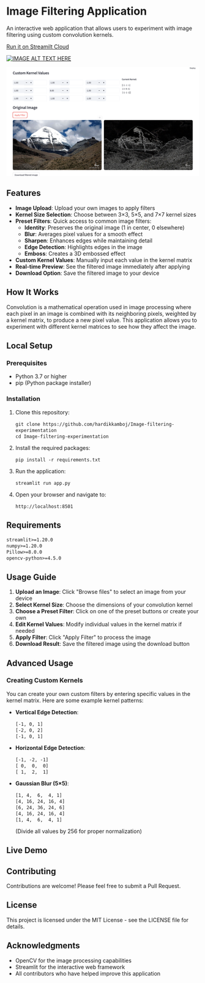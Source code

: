 # Image Filtering Application

An interactive web application that allows users to experiment with image filtering using custom convolution kernels.

[Run it on Streamilt Cloud](https://image-filtering-experimentation.streamlit.app/)

[![IMAGE ALT TEXT HERE](https://img.youtube.com/vi/7SD8OBkILck/0.jpg)](https://www.youtube.com/watch?v=7SD8OBkILck)


![App Screenshot](images/img.png)

## Features

- **Image Upload**: Upload your own images to apply filters
- **Kernel Size Selection**: Choose between 3×3, 5×5, and 7×7 kernel sizes
- **Preset Filters**: Quick access to common image filters:
  - **Identity**: Preserves the original image (1 in center, 0 elsewhere)
  - **Blur**: Averages pixel values for a smooth effect
  - **Sharpen**: Enhances edges while maintaining detail
  - **Edge Detection**: Highlights edges in the image
  - **Emboss**: Creates a 3D embossed effect
- **Custom Kernel Values**: Manually input each value in the kernel matrix
- **Real-time Preview**: See the filtered image immediately after applying
- **Download Option**: Save the filtered image to your device

## How It Works

Convolution is a mathematical operation used in image processing where each pixel in an image is combined with its neighboring pixels, weighted by a kernel matrix, to produce a new pixel value. This application allows you to experiment with different kernel matrices to see how they affect the image.

## Local Setup

### Prerequisites
- Python 3.7 or higher
- pip (Python package installer)

### Installation

1. Clone this repository:
   ```
   git clone https://github.com/hardikkamboj/Image-filtering-experimentation
   cd Image-filtering-experimentation
   ```

2. Install the required packages:
   ```
   pip install -r requirements.txt
   ```

3. Run the application:
   ```
   streamlit run app.py
   ```

4. Open your browser and navigate to:
   ```
   http://localhost:8501
   ```

## Requirements

```
streamlit>=1.20.0
numpy>=1.20.0
Pillow>=8.0.0
opencv-python>=4.5.0
```

## Usage Guide

1. **Upload an Image**: Click "Browse files" to select an image from your device
2. **Select Kernel Size**: Choose the dimensions of your convolution kernel
3. **Choose a Preset Filter**: Click on one of the preset buttons or create your own
4. **Edit Kernel Values**: Modify individual values in the kernel matrix if needed
5. **Apply Filter**: Click "Apply Filter" to process the image
6. **Download Result**: Save the filtered image using the download button

## Advanced Usage

### Creating Custom Kernels

You can create your own custom filters by entering specific values in the kernel matrix. Here are some example kernel patterns:

- **Vertical Edge Detection**:
  ```
  [-1, 0, 1]
  [-2, 0, 2]
  [-1, 0, 1]
  ```

- **Horizontal Edge Detection**:
  ```
  [-1, -2, -1]
  [ 0,  0,  0]
  [ 1,  2,  1]
  ```

- **Gaussian Blur (5×5)**:
  ```
  [1, 4,  6,  4, 1]
  [4, 16, 24, 16, 4]
  [6, 24, 36, 24, 6]
  [4, 16, 24, 16, 4]
  [1, 4,  6,  4, 1]
  ```
  (Divide all values by 256 for proper normalization)

## Live Demo


## Contributing

Contributions are welcome! Please feel free to submit a Pull Request.

## License

This project is licensed under the MIT License - see the LICENSE file for details.

## Acknowledgments

- OpenCV for the image processing capabilities
- Streamlit for the interactive web framework
- All contributors who have helped improve this application

